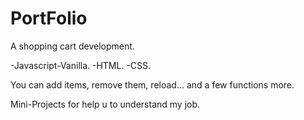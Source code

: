 # PortFolio
A shopping cart development.

-Javascript-Vanilla.
-HTML.
-CSS.

You can add items, remove them, reload... and a few functions more.

Mini-Projects for help u to understand my job.
